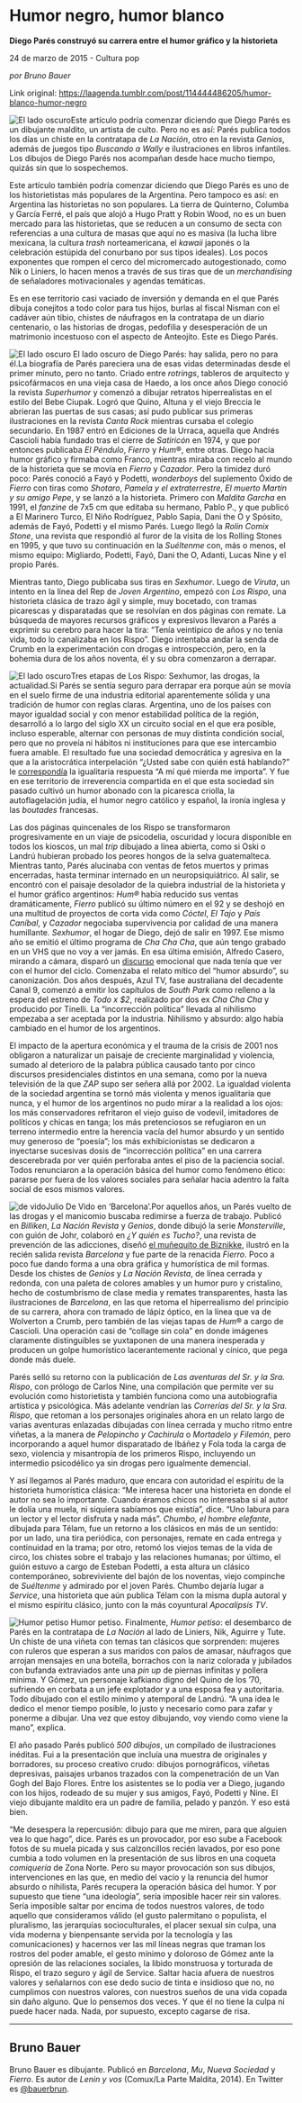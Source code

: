 # Humor negro, humor blanco

**Diego Parés construyó su carrera entre el humor gráfico y la historieta**

24 de marzo de 2015 - Cultura pop

_por Bruno Bauer_

Link original: https://laagenda.tumblr.com/post/114444486205/humor-blanco-humor-negro

![El lado oscuro](https://64.media.tumblr.com/c0751daa7d4187ff86c07bc0fe25de04/tumblr_inline_pjzvb8SUa41t6q87u_500.jpg)Este artículo podría comenzar diciendo que Diego Parés es un dibujante maldito, un artista de culto. Pero no es así: Parés publica todos los días un chiste en la contratapa de *La Nación*, otro en la revista *Genios*, además de juegos tipo *Buscando a Wally* e ilustraciones en libros infantiles. Los dibujos de Diego Parés nos acompañan desde hace mucho tiempo, quizás sin que lo sospechemos. 

Este artículo también podría comenzar diciendo que Diego Parés es uno de los historietistas más populares de la Argentina. Pero tampoco es así: en Argentina las historietas no son populares. La tierra de Quinterno, Columba y García Ferré, el país que alojó a Hugo Pratt y Robin Wood, no es un buen mercado para las historietas, que se reducen a un consumo de secta con referencias a una cultura de masas que aquí no es masiva (la lucha libre mexicana, la cultura *trash* norteamericana, el *kawaii* japonés o la celebración estúpida del conurbano por sus tipos ideales). Los pocos exponentes que rompen el cerco del micromercado autogestionado, como Nik o Liniers, lo hacen menos a través de sus tiras que de un *merchandising* de señaladores motivacionales y agendas temáticas.  

Es en ese territorio casi vaciado de inversión y demanda en el que Parés dibuja conejitos a todo color para tus hijos, burlas al fiscal Nisman con el cadáver aún tibio, chistes de náufragos en la contratapa de un diario centenario, o las historias de drogas, pedofilia y desesperación de un matrimonio incestuoso con el aspecto de Anteojito. Este es Diego Parés.

![El lado oscuro](https://64.media.tumblr.com/c0751daa7d4187ff86c07bc0fe25de04/tumblr_inline_pjzvb8SUa41t6q87u_500.jpg) El lado oscuro de Diego Parés: hay salida, pero no para él.La biografía de Parés pareciera una de esas vidas determinadas desde el primer minuto, pero no tanto. Criado entre *rotrings*, tableros de arquitecto y psicofármacos en una vieja casa de Haedo, a los once años Diego conoció la revista *Superhumor* y comenzó a dibujar retratos hiperrealistas en el estilo del Bebe Ciupak. Logró que Quino, Altuna y el viejo Breccia le abrieran las puertas de sus casas; así pudo publicar sus primeras ilustraciones en la revista *Canta* *Rock* mientras cursaba el colegio secundario. En 1987 entró en Ediciones de la Urraca, aquella que Andrés Cascioli había fundado tras el cierre de *Satiricón* en 1974, y que por entonces publicaba *El* *Péndulo*, *Fierro* y *Hum*®, entre otras. Diego hacía humor gráfico y firmaba como Franco, mientras miraba con recelo al mundo de la historieta que se movía en *Fierro* y *Cazador*. Pero la timidez duró poco: Parés conoció a Fayó y Podetti, *wonderboys* del suplemento Óxido de *Fierro* con tiras como *Shotaro*, *Pamela* *y el* *extraterrestre*, *El* *muerto* *Martín* *y su* *amigo Pepe*, y se lanzó a la historieta. Primero con *Maldita* *Garcha* en 1991, el *fanzine* de 7x5 cm que editaba su hermano, Pablo P., y que publicó a El Marinero Turco, El Niño Rodríguez, Pablo Sapia, Dani the O y Spósito, además de Fayó, Podetti y el mismo Parés. Luego llegó la *Rolin* *Comix* *Stone*, una revista que respondió al furor de la visita de los Rolling Stones en 1995, y que tuvo su continuación en la *Suéltenme* con, más o menos, el mismo equipo: Migliardo, Podetti, Fayó, Dani the O, Adanti, Lucas Nine y el propio Parés.

Mientras tanto, Diego publicaba sus tiras en *Sexhumor*. Luego de *Viruta*, un intento en la línea del Rep de *Joven Argentino*, empezó con *Los* *Rispo*, una historieta clásica de trazo ágil y simple, muy bocetado, con tramas picarescas y disparatadas que se resolvían en dos páginas con remate. La búsqueda de mayores recursos gráficos y expresivos llevaron a Parés a exprimir su cerebro para hacer la tira: “Tenía veintipico de años y no tenía vida, todo lo canalizaba en los Rispo”. Diego intentaba andar la senda de Crumb en la experimentación con drogas e introspección, pero, en la bohemia dura de los años noventa, él y su obra comenzaron a derrapar.

![El lado oscuro](https://64.media.tumblr.com/67e9839580840c92d0e1e4a1c69b8a7b/tumblr_inline_pjzvb9FYPP1t6q87u_500.jpg)Tres etapas de Los Rispo: Sexhumor, las drogas, la actualidad.Si Parés se sentía seguro para derrapar era porque aún se movía en el suelo firme de una industria editorial aparentemente sólida y una tradición de humor con reglas claras. Argentina, uno de los países con mayor igualdad social y con menor estabilidad política de la región, desarrolló a lo largo del siglo XX un circuito social en el que era posible, incluso esperable, alternar con personas de muy distinta condición social, pero que no proveía ni hábitos ni instituciones para que ese intercambio fuera amable. El resultado fue una sociedad democrática y agresiva en la que a la aristocrática interpelación “¿Usted sabe con quién está hablando?” le [correspondía](http://weblogs.clarin.com/revistaenie-nerdsallstar/2014/01/24/damatta_%25C2%25BFvos_sabes_con_quien_estas_hablando_odonnell_%25C2%25BFy_a_mi_que_me_importa/) la igualitaria respuesta “A mí qué mierda me importa”. Y fue en ese territorio de irreverencia compartida en el que esta sociedad sin pasado cultivó un humor abonado con la picaresca criolla, la autoflagelación judía, el humor negro católico y español, la ironía inglesa y las *boutades* francesas. 

Las dos páginas quincenales de los Rispo se transformaron progresivamente en un viaje de psicodelia, oscuridad y locura disponible en todos los kioscos, un mal *trip* dibujado a línea abierta, como si Oski o Landrú hubieran probado los peores hongos de la selva guatemalteca. Mientras tanto, Parés alucinaba con ventas de fetos muertos y primas encerradas, hasta terminar internado en un neuropsiquiátrico. Al salir, se encontró con el paisaje desolador de la quiebra industrial de la historieta y el humor gráfico argentinos: *Hum®* había reducido sus ventas dramáticamente, *Fierro* publicó su último número en el 92 y se deshojó en una multitud de proyectos de corta vida como *Cóctel*, *El Tajo* y *País Caníbal*, y *Cazador* negociaba supervivencia por calidad de una manera humillante. *Sexhumor*, el hogar de Diego, dejó de salir en 1997. Ese mismo año se emitió el último programa de *Cha Cha Cha*, que aún tengo grabado en un VHS que no voy a ver jamás. En esa última emisión, Alfredo Casero, mirando a cámara, disparó un [discurso](https://www.youtube.com/watch?v=bA44zLtRTeM) emocional que nada tenía que ver con el humor del ciclo. Comenzaba el relato mítico del “humor absurdo”, su canonización. Dos años después, Azul TV, fase australiana del decadente Canal 9, comenzó a emitir los capítulos de *South Park* como relleno a la espera del estreno de *Todo x $2*, realizado por dos ex *Cha Cha Cha* y producido por Tinelli. La “incorrección política” llevada al nihilismo empezaba a ser aceptada por la industria. Nihilismo y absurdo: algo había cambiado en el humor de los argentinos.

El impacto de la apertura económica y el trauma de la crisis de 2001 nos obligaron a naturalizar un paisaje de creciente marginalidad y violencia, sumado al deterioro de la palabra pública causado tanto por cinco discursos presidenciales distintos en una semana, como por la nueva televisión de la que *ZAP* supo ser señera allá por 2002. La igualdad violenta de la sociedad argentina se tornó más violenta y menos igualitaria que nunca, y el humor de los argentinos no pudo mirar a la realidad a los ojos: los más conservadores refritaron el viejo guiso de vodevil, imitadores de políticos y chicas en tanga; los más pretenciosos se refugiaron en un terreno intermedio entre la herencia vacía del humor absurdo y un sentido muy generoso de “poesía”; los más exhibicionistas se dedicaron a inyectarse sucesivas dosis de “incorrección política” en una carrera descerebrada por ver quién perforaba antes el piso de la paciencia social. Todos renunciaron a la operación básica del humor como fenómeno ético: pararse por fuera de los valores sociales para señalar hacia adentro la falta social de esos mismos valores.

![de vido](https://64.media.tumblr.com/7783dffea0b32e25c3a01420a3684d01/tumblr_inline_pjzvb9eCDL1t6q87u_500.jpg)Julio De Vido en ‘Barcelona’.Por aquellos años, un Parés vuelto de las drogas y el manicomio buscaba redimirse a fuerza de trabajo. Publicó en *Billiken*, *La Nación Revista* y *Genios*, donde dibujó la serie *Monsterville*, con guión de Johr, colaboró en *¿Y quién es Tucho?*, una revista de prevención de las adicciones, diseñó [el muñequito de Biznikke](http://diegopares.blogspot.com.ar/2010/09/vos-sos-mas-que-el.html), ilustró en la recién salida revista *Barcelona* y fue parte de la renacida *Fierro*. Poco a poco fue dando forma a una obra gráfica y humorística de mil formas. Desde los chistes de *Genios* y *La Nación Revista*, de línea cerrada y redonda, con una paleta de colores amables y un humor puro y cristalino, hecho de costumbrismo de clase media y remates transparentes, hasta las ilustraciones de *Barcelona*, en las que retoma el hiperrealismo del principio de su carrera, ahora con tramado de lápiz óptico, en la línea que va de Wolverton a Crumb, pero también de las viejas tapas de *Hum*® a cargo de Cascioli. Una operación casi de “collage sin cola” en donde imágenes claramente distinguibles se yuxtaponen de una manera inesperada y producen un golpe humorístico lacerantemente racional y cínico, que pega donde más duele. 

Parés selló su retorno con la publicación de *Las aventuras del Sr. y la Sra. Rispo*, con prólogo de Carlos Nine, una compilación que permite ver su evolución como historietista y también funciona como una autobiografía artística y psicológica. Más adelante vendrían las *Correrías del Sr. y la Sra. Rispo*, que retoman a los personajes originales ahora en un relato largo de varias aventuras enlazadas dibujadas con línea cerrada y mucho ritmo entre viñetas, a la manera de *Pelopincho y Cachirula* o *Mortadelo y Filemón*, pero incorporando a aquel humor disparatado de Ibáñez y Fola toda la carga de sexo, violencia y misantropía de los primeros Rispo, incluyendo un intermedio psicodélico ya sin drogas pero igualmente demencial. 

Y así llegamos al Parés maduro, que encara con autoridad el espíritu de la historieta humorística clásica: “Me interesa hacer una historieta en donde el autor no sea lo importante. Cuando éramos chicos no interesaba si al autor le dolía una muela, ni siquiera sabíamos que existía”, dice. “Uno labura para un lector y el lector disfruta y nada más”. *Chumbo, el hombre elefante*, dibujada para Télam, fue un retorno a los clásicos en más de un sentido: por un lado, una tira periódica, con personajes, remate en cada entrega y continuidad en la trama; por otro, retomó los viejos temas de la vida de circo, los chistes sobre el trabajo y las relaciones humanas; por último, el guión estuvo a cargo de Esteban Podetti, a esta altura un clásico contemporáneo, sobreviviente del bajón de los noventas, viejo compinche de *Suéltenme* y admirado por el joven Parés. Chumbo dejaría lugar a *Service*, una historieta que aún publica Télam con la misma dupla autoral y el mismo espíritu clásico, junto con la más coyuntural *Apocalipsis TV*. 

![Humor petiso](https://64.media.tumblr.com/59b189ac74bfec12800d20971569057c/tumblr_inline_pjzvbaG6Sv1t6q87u_250.jpg) Humor petiso. Finalmente, *Humor petiso*: el desembarco de Parés en la contratapa de *La Nación* al lado de Liniers, Nik, Aguirre y Tute. Un chiste de una viñeta con temas tan clásicos que sorprenden: mujeres con ruleros que esperan a sus maridos con palos de amasar, náufragos que arrojan mensajes en una botella, borrachos con la nariz colorada y jubilados con bufanda extraviados ante una *pin up* de piernas infinitas y pollera mínima. Y Gómez, un personaje kafkiano digno del Quino de los ’70, sufriendo en corbata a un jefe explotador y a una esposa fea y autoritaria. Todo dibujado con el estilo mínimo y atemporal de Landrú. “A una idea le dedico el menor tiempo posible, lo justo y necesario como para zafar y ponerme a dibujar. Una vez que estoy dibujando, voy viendo como viene la mano”, explica.

El año pasado Parés publicó *500 dibujos*, un compilado de ilustraciones inéditas. Fui a la presentación que incluía una muestra de originales y borradores, su proceso creativo crudo: dibujos pornográficos, viñetas depresivas, paisajes urbanos trazados con la compenetración de un Van Gogh del Bajo Flores. Entre los asistentes se lo podía ver a Diego, jugando con los hijos, rodeado de su mujer y sus amigos, Fayó, Podetti y Nine. El viejo dibujante maldito era un padre de familia, pelado y panzón. Y eso está bien.

“Me desespera la repercusión: dibujo para que me miren, para que alguien vea lo que hago”, dice. Parés es un provocador, por eso sube a Facebook fotos de su muela picada y sus calzoncillos recién lavados, por eso pone cumbia a todo volumen en la presentación de sus libros en una coqueta *comiquería* de Zona Norte. Pero su mayor provocación son sus dibujos, intervenciones en las que, en medio del vacío y la renuncia del humor absurdo o nihilista, Parés recupera la operación básica del humor. Y por supuesto que tiene “una ideología”, sería imposible hacer reir sin valores. Sería imposible saltar por encima de todos nuestros valores, de todo aquello que consideramos válido (el gusto palermitano o populista, el pluralismo, las jerarquías socioculturales, el placer sexual sin culpa, una vida moderna y bienpensante servida por la tecnología y las comunicaciones) y hacernos ver las mil líneas negras que traman los rostros del poder amable, el gesto mínimo y doloroso de Gómez ante la opresión de las relaciones sociales, la libido monstruosa y torturada de Rispo, el trazo seguro y ágil de Service. Saltar hacia afuera de nuestros valores y señalarnos con ese dedo sucio de tinta e insidioso que no, no cumplimos con nuestros valores, con nuestros sueños de una vida copada sin daño alguno. Que lo pensemos dos veces. Y que él no tiene la culpa ni puede hacer nada. Nada, por supuesto, excepto cagarse de risa.



---

 Bruno Bauer
------------

 Bruno Bauer es dibujante. Publicó en *Barcelona*, *Mu*, *Nueva Sociedad* y *Fierro*. Es autor de *Lenin y vos* (Comux/La Parte Maldita, 2014). En Twitter es [@bauerbrun](https://twitter.com/bauerbrun).

